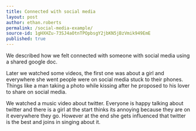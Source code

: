 ```yaml
---
title: Connected with social media
layout: post
author: ethan.roberts
permalink: /social-media-example/
source-id: 1gHXHZu-73SJ4aOtnTPOpbsgY2jbKN5jBzVmik949EmE
published: true
---
```

We described how we felt connected with someone with social media using a shared google doc.

Later we watched some videos, the first one was about a girl and everywhere she went people were on social media stuck to their phones. Things like a man taking a photo while kissing after he proposed to his lover to share on social media.

We watched a music video about twitter. Everyone is happy talking about twitter and there is a girl at the start thinks its annoying because they are on it everywhere they go. However at the end she gets influenced that twitter is the best and joins in singing about it.

